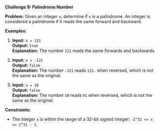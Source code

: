 **Challenge 9: Palindrome Number**

**Problem:**
Given an integer `x`, determine if `x` is a palindrome. An integer is considered a palindrome if it reads the same forward and backward.

**Examples:**

1. **Input:** `x = 121`  
   **Output:** `true`  
   **Explanation:** The number `121` reads the same forwards and backwards.

2. **Input:** `x = -121`  
   **Output:** `false`  
   **Explanation:** The number `-121` reads `121-` when reversed, which is not the same as the original.

3. **Input:** `x = 10`  
   **Output:** `false`  
   **Explanation:** The number `10` reads `01` when reversed, which is not the same as the original.

**Constraints:**

- The integer `x` is within the range of a 32-bit signed integer: `-2^31 <= x <= 2^31 - 1`.


